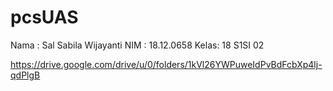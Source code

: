 # pcsUAS

Nama : Sal Sabila Wijayanti
NIM  : 18.12.0658
Kelas: 18 S1SI 02

https://drive.google.com/drive/u/0/folders/1kVl26YWPuweIdPvBdFcbXp4lj-qdPlgB
